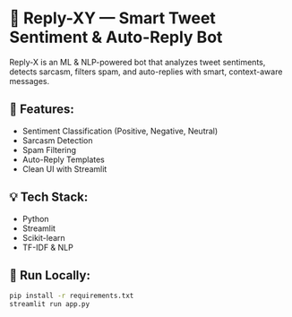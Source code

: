 # 🤖 Reply-XY — Smart Tweet Sentiment & Auto-Reply Bot

Reply-X is an ML & NLP-powered bot that analyzes tweet sentiments, detects sarcasm, filters spam, and auto-replies with smart, context-aware messages.

## 🚀 Features:
- Sentiment Classification (Positive, Negative, Neutral)
- Sarcasm Detection
- Spam Filtering
- Auto-Reply Templates
- Clean UI with Streamlit

## 💡 Tech Stack:
- Python
- Streamlit
- Scikit-learn
- TF-IDF & NLP

## 🎯 Run Locally:
```bash
pip install -r requirements.txt
streamlit run app.py
